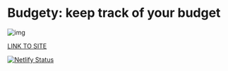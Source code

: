# Budgety: keep track of your budget

![img](https://alltogether.swe.org/wp-content/uploads/2021/09/budget_header.jpg)

<!-- [LINK TO SITE](https://budgety-47.netlify.app/) -->

[LINK TO SITE](https://tegy.netlify.app)

[![Netlify Status](https://api.netlify.com/api/v1/badges/5f5a2525-c4e5-4a9d-9a98-05a78c309fd7/deploy-status)](https://app.netlify.com/sites/budgety-47/deploys)
